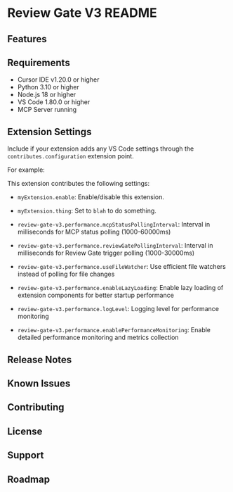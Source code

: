 # Review Gate V3 README

## Features

## Requirements

* Cursor IDE v1.20.0 or higher
* Python 3.10 or higher
* Node.js 18 or higher
* VS Code 1.80.0 or higher
* MCP Server running

## Extension Settings

Include if your extension adds any VS Code settings through the `contributes.configuration` extension point.

For example:

This extension contributes the following settings:

* `myExtension.enable`: Enable/disable this extension.
* `myExtension.thing`: Set to `blah` to do something.

* `review-gate-v3.performance.mcpStatusPollingInterval`: Interval in milliseconds for MCP status polling (1000-60000ms)
* `review-gate-v3.performance.reviewGatePollingInterval`: Interval in milliseconds for Review Gate trigger polling (1000-30000ms)
* `review-gate-v3.performance.useFileWatcher`: Use efficient file watchers instead of polling for file changes
* `review-gate-v3.performance.enableLazyLoading`: Enable lazy loading of extension components for better startup performance
* `review-gate-v3.performance.logLevel`: Logging level for performance monitoring
* `review-gate-v3.performance.enablePerformanceMonitoring`: Enable detailed performance monitoring and metrics collection

## Release Notes

## Known Issues

## Contributing

## License

## Support

## Roadmap
